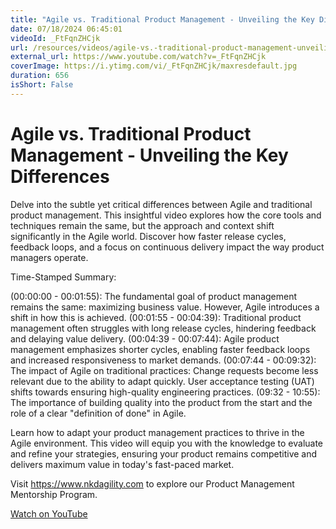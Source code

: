 ```yaml
---
title: "Agile vs. Traditional Product Management - Unveiling the Key Differences"
date: 07/18/2024 06:45:01
videoId: _FtFqnZHCjk
url: /resources/videos/agile-vs.-traditional-product-management-unveiling-the-key-differences
external_url: https://www.youtube.com/watch?v=_FtFqnZHCjk
coverImage: https://i.ytimg.com/vi/_FtFqnZHCjk/maxresdefault.jpg
duration: 656
isShort: False
---
```


# Agile vs. Traditional Product Management - Unveiling the Key Differences

Delve into the subtle yet critical differences between Agile and traditional product management. This insightful video explores how the core tools and techniques remain the same, but the approach and context shift significantly in the Agile world. Discover how faster release cycles, feedback loops, and a focus on continuous delivery impact the way product managers operate.

Time-Stamped Summary:

(00:00:00 - 00:01:55): The fundamental goal of product management remains the same: maximizing business value. However, Agile introduces a shift in how this is achieved.
(00:01:55 - 00:04:39): Traditional product management often struggles with long release cycles, hindering feedback and delaying value delivery.
(00:04:39 - 00:07:44): Agile product management emphasizes shorter cycles, enabling faster feedback loops and increased responsiveness to market demands.
(00:07:44 - 00:09:32): The impact of Agile on traditional practices:
Change requests become less relevant due to the ability to adapt quickly.
User acceptance testing (UAT) shifts towards ensuring high-quality engineering practices.
(09:32 - 10:55): The importance of building quality into the product from the start and the role of a clear "definition of done" in Agile.

Learn how to adapt your product management practices to thrive in the Agile environment. This video will equip you with the knowledge to evaluate and refine your strategies, ensuring your product remains competitive and delivers maximum value in today's fast-paced market.

Visit https://www.nkdagility.com to explore our Product Management Mentorship Program.

[Watch on YouTube](https://www.youtube.com/watch?v=_FtFqnZHCjk)
